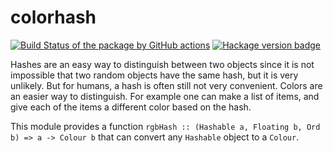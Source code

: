 # colorhash

[![Build Status of the package by GitHub actions](https://github.com/hapytex/colorhash/actions/workflows/build-ci.yml/badge.svg)](https://github.com/hapytex/colorhash/actions/workflows/build-ci.yml)
[![Hackage version badge](https://img.shields.io/hackage/v/colorhash.svg)](https://hackage.haskell.org/package/colorhash)


Hashes are an easy way to distinguish between two objects since it is not impossible that two random objects have the same hash, but it is very unlikely. But for humans, a hash is often still not very convenient. Colors are an easier way to distinguish. For example one can make a list of items, and give each of the items a different color based on the hash.

This module provides a function `rgbHash :: (Hashable a, Floating b, Ord b) => a -> Colour b` that can convert any `Hashable` object to a `Colour`.

